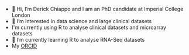 - 👋 Hi, I’m Derick Chiappo and I am an PhD candidate at Imperial College London
- 👀 I’m interested in data science and large clinical datasets 
- I'm currently using R to analyse clinical datasets and microarray datasets
- 🌱 I’m currently learning R to analyse RNA-Seq datasets
- My [ORCID](http://orcid.org/0000-0002-1721-3286)


